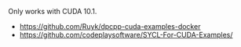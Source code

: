 Only works with CUDA 10.1.

- https://github.com/Ruyk/dpcpp-cuda-examples-docker
- https://github.com/codeplaysoftware/SYCL-For-CUDA-Examples/
